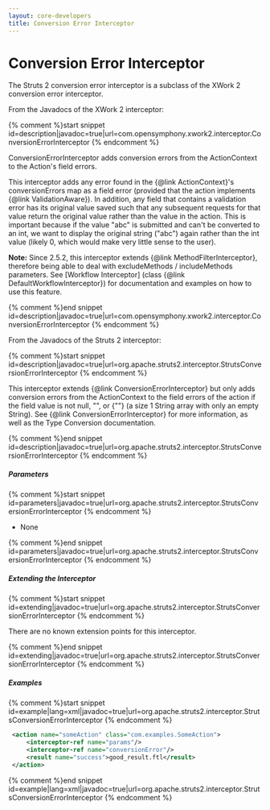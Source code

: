 ```yaml
---
layout: core-developers
title: Conversion Error Interceptor
---
```


# Conversion Error Interceptor

The Struts 2 conversion error interceptor is a subclass of the XWork 2 conversion error interceptor\.

From the Javadocs of the XWork 2 interceptor:


{% comment %}start snippet id=description|javadoc=true|url=com.opensymphony.xwork2.interceptor.ConversionErrorInterceptor {% endcomment %}
<p> ConversionErrorInterceptor adds conversion errors from the ActionContext to the Action's field errors.

 <p>
 This interceptor adds any error found in the {@link ActionContext}'s conversionErrors map as a field error (provided
 that the action implements {@link ValidationAware}). In addition, any field that contains a validation error has its
 original value saved such that any subsequent requests for that value return the original value rather than the value
 in the action. This is important because if the value "abc" is submitted and can't be converted to an int, we want to
 display the original string ("abc") again rather than the int value (likely 0, which would make very little sense to
 the user).
 </p>
 
 <p>
 <b>Note:</b> Since 2.5.2, this interceptor extends {@link MethodFilterInterceptor}, therefore being
 able to deal with excludeMethods / includeMethods parameters. See [Workflow Interceptor]
 (class {@link DefaultWorkflowInterceptor}) for documentation and examples on how to use this feature.
 </p>
 
</p>
{% comment %}end snippet id=description|javadoc=true|url=com.opensymphony.xwork2.interceptor.ConversionErrorInterceptor {% endcomment %}

From the Javadocs of the Struts 2 interceptor:


{% comment %}start snippet id=description|javadoc=true|url=org.apache.struts2.interceptor.StrutsConversionErrorInterceptor {% endcomment %}
<p> <p>
 This interceptor extends {@link ConversionErrorInterceptor} but only adds conversion errors from the ActionContext to
 the field errors of the action if the field value is not null, "", or {""} (a size 1 String array with only an empty
 String). See {@link ConversionErrorInterceptor} for more information, as well as the Type Conversion documentation.
 </p>
</p>
{% comment %}end snippet id=description|javadoc=true|url=org.apache.struts2.interceptor.StrutsConversionErrorInterceptor {% endcomment %}

##### Parameters



{% comment %}start snippet id=parameters|javadoc=true|url=org.apache.struts2.interceptor.StrutsConversionErrorInterceptor {% endcomment %}
<p>
 <ul>

 <li>None</li>

 </ul>

</p>
{% comment %}end snippet id=parameters|javadoc=true|url=org.apache.struts2.interceptor.StrutsConversionErrorInterceptor {% endcomment %}

##### Extending the Interceptor



{% comment %}start snippet id=extending|javadoc=true|url=org.apache.struts2.interceptor.StrutsConversionErrorInterceptor {% endcomment %}
<p> <p>
 There are no known extension points for this interceptor.
 </p>
</p>
{% comment %}end snippet id=extending|javadoc=true|url=org.apache.struts2.interceptor.StrutsConversionErrorInterceptor {% endcomment %}

##### Examples



{% comment %}start snippet id=example|lang=xml|javadoc=true|url=org.apache.struts2.interceptor.StrutsConversionErrorInterceptor {% endcomment %}

```xml
 <action name="someAction" class="com.examples.SomeAction">
     <interceptor-ref name="params"/>
     <interceptor-ref name="conversionError"/>
     <result name="success">good_result.ftl</result>
 </action>

```

{% comment %}end snippet id=example|lang=xml|javadoc=true|url=org.apache.struts2.interceptor.StrutsConversionErrorInterceptor {% endcomment %}
